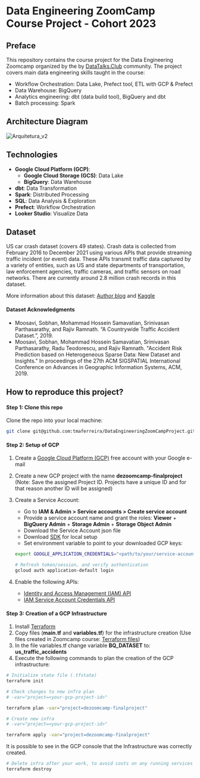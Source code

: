 # Data Engineering ZoomCamp Course Project - Cohort 2023

## Preface
This repository contains the course project for the Data Engineering Zoomcamp organized by the by [DataTalks.Club](https://datatalks.club/) community.
The project covers main data engineering skills taught in the course: 
- Workflow Orchestration: Data Lake, Prefect tool, ETL with GCP & Prefect
- Data Warehouse: BigQuery
- Analytics engineering: dbt (data build tool), BigQuery and dbt
- Batch processing: Spark

## Architecture Diagram

![Arquitetura_v2](https://user-images.githubusercontent.com/69354054/226065772-56a0a07a-aa5d-47e5-a9e6-926913099c0d.png)

## Technologies
- **Google Cloud Platform (GCP)**:
  - **Google Cloud Storage (GCS)**: Data Lake
  - **BigQuery**: Data Warehouse
- **dbt**: Data Transformation
- **Spark**: Distributed Processing
- **SQL**: Data Analysis & Exploration
- **Prefect**: Workflow Orchestration
- **Looker Studio**: Visualize Data

## Dataset
US car crash dataset (covers 49 states).
Crash data is collected from February 2016 to December 2021 using various APIs that provide streaming traffic incident (or event) data. These APIs transmit traffic data captured by a variety of entities, such as US and state departments of transportation, law enforcement agencies, traffic cameras, and traffic sensors on road networks. There are currently around 2.8 million crash records in this dataset.

More information about this dataset: [Author blog](https://smoosavi.org/datasets/us_accidents) and [Kaggle](https://www.kaggle.com/datasets/sobhanmoosavi/us-accidents)

#### Dataset Acknowledgments
- Moosavi, Sobhan, Mohammad Hossein Samavatian, Srinivasan Parthasarathy, and Rajiv Ramnath. “A Countrywide Traffic Accident Dataset.”, 2019.
- Moosavi, Sobhan, Mohammad Hossein Samavatian, Srinivasan Parthasarathy, Radu Teodorescu, and Rajiv Ramnath. "Accident Risk Prediction based on Heterogeneous Sparse Data: New Dataset and Insights." In proceedings of the 27th ACM SIGSPATIAL International Conference on Advances in Geographic Information Systems, ACM, 2019.

## How to reproduce this project?

#### Step 1: Clone this repo
Clone the repo into your local machine:  
```bash
git clone git@github.com:tmaferreira/DataEngineeringZoomCampProject.git
```

#### Step 2: Setup of GCP
1. Create a [Google Cloud Platform (GCP)](https://cloud.google.com/) free account with your Google e-mail
2. Create a new GCP project with the name **dezoomcamp-finalproject** (Note: Save the assigned Project ID. Projects have a unique ID and for that reason another ID will be assigned)
3. Create a Service Account:
    - Go to **IAM & Admin > Service accounts > Create service account**
    - Provide a service account name and grant the roles: **Viewer** + **BigQuery Admin** + **Storage Admin** + **Storage Object Admin**
    - Download the Service Account json file
    - Download [SDK](https://cloud.google.com/sdk/docs/install-sdk) for local setup
    - Set environment variable to point to your downloaded GCP keys:
    ```bash
    export GOOGLE_APPLICATION_CREDENTIALS="<path/to/your/service-account-authkeys>.json"
    ```
    ```bash
    # Refresh token/session, and verify authentication
    gcloud auth application-default login
    ```
    
4. Enable the following APIs:
    - [Identity and Access Management (IAM) API](https://console.cloud.google.com/apis/library/iam.googleapis.com)
    - [IAM Service Account Credentials API](https://console.cloud.google.com/apis/library/iamcredentials.googleapis.com)


#### Step 3: Creation of a GCP Infrastructure
1. Install [Terraform](https://developer.hashicorp.com/terraform/tutorials/aws-get-started/install-cli)
2. Copy files (**main.tf** and **variables.tf**) for the infrastructure creation (Use files created in Zoomcamp course: [Terraform files](https://github.com/DataTalksClub/data-engineering-zoomcamp/tree/main/week_1_basics_n_setup/1_terraform_gcp/terraform))
3. In the file variables.tf change variable **BQ_DATASET** to: **us_traffic_accidents**
4. Execute the following commands to plan the creation of the GCP infrastructure:
```bash
# Initialize state file (.tfstate)
terraform init

# Check changes to new infra plan
# -var="project=<your-gcp-project-id>"

terraform plan -var="project=dezoomcamp-finalproject"
```

```bash
# Create new infra
# -var="project=<your-gcp-project-id>"

terraform apply -var="project=dezoomcamp-finalproject"
```

It is possible to see in the GCP console that the Infrastructure was correctly created.

```bash
# Delete infra after your work, to avoid costs on any running services
terraform destroy
```

